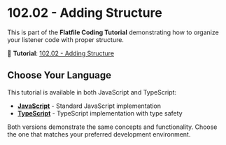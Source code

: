 # 102.02 - Adding Structure

This is part of the **Flatfile Coding Tutorial** demonstrating how to organize your listener code with proper structure.

📖 **Tutorial**: [102.02 - Adding Structure](https://flatfile.com/docs/coding-tutorial/102-modularity-and-depth/102.02-adding-structure)

## Choose Your Language

This tutorial is available in both JavaScript and TypeScript:

- **[JavaScript](./javascript/)** - Standard JavaScript implementation
- **[TypeScript](./typescript/)** - TypeScript implementation with type safety

Both versions demonstrate the same concepts and functionality. Choose the one that matches your preferred development environment.

